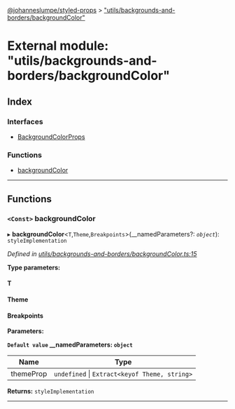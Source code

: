 [@johanneslumpe/styled-props](../README.md) > ["utils/backgrounds-and-borders/backgroundColor"](../modules/_utils_backgrounds_and_borders_backgroundcolor_.md)

# External module: "utils/backgrounds-and-borders/backgroundColor"

## Index

### Interfaces

* [BackgroundColorProps](../interfaces/_utils_backgrounds_and_borders_backgroundcolor_.backgroundcolorprops.md)

### Functions

* [backgroundColor](_utils_backgrounds_and_borders_backgroundcolor_.md#backgroundcolor)

---

## Functions

<a id="backgroundcolor"></a>

### `<Const>` backgroundColor

▸ **backgroundColor**<`T`,`Theme`,`Breakpoints`>(__namedParameters?: *`object`*): `styleImplementation`

*Defined in [utils/backgrounds-and-borders/backgroundColor.ts:15](https://github.com/johanneslumpe/styled-props/blob/8e709f1/src/utils/backgrounds-and-borders/backgroundColor.ts#L15)*

**Type parameters:**

#### T 
#### Theme 
#### Breakpoints 
**Parameters:**

**`Default value` __namedParameters: `object`**

| Name | Type |
| ------ | ------ |
| themeProp | `undefined` \| `Extract<keyof Theme, string>` |

**Returns:** `styleImplementation`

___

